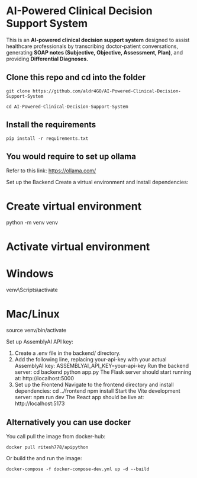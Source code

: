 # AI-Powered Clinical Decision Support System
This is an **AI-powered clinical decision support system** designed to assist healthcare professionals by transcribing doctor-patient conversations, generating **SOAP notes (Subjective, Objective, Assessment, Plan)**, and providing **Differential Diagnoses.**

## Clone this repo and cd into the folder
```
git clone https://github.com/aldr4GO/AI-Powered-Clinical-Decision-Support-System

cd AI-Powered-Clinical-Decision-Support-System
```

## Install the requirements
```
pip install -r requirements.txt
```

## You would require to set up ollama
Refer to this link:
https://ollama.com/

Set up the Backend
Create a virtual environment and install dependencies:
# Create virtual environment
python -m venv venv

# Activate virtual environment
# Windows
venv\Scripts\activate
# Mac/Linux
source venv/bin/activate



Set up AssemblyAI API key:
1.	Create a .env file in the backend/ directory.
2.	Add the following line, replacing your-api-key with your actual AssemblyAI key:
ASSEMBLYAI_API_KEY=your-api-key
Run the backend server:
cd backend
python app.py
The Flask server should start running at: http://localhost:5000
3. Set up the Frontend
Navigate to the frontend directory and install dependencies:
cd ../frontend
npm install
Start the Vite development server:
npm run dev
The React app should be live at: http://localhost:5173



## Alternatively you can use docker
You call pull the image from docker-hub:
```
docker pull ritesh778/apipython

```
Or build the and run the image:
```
docker-compose -f docker-compose-dev.yml up -d --build

```
